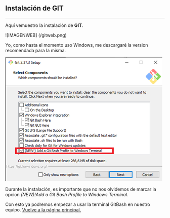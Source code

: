 ## Instalación de GIT
___
Aquí vemuestro la instalación de **GIT**.

![IMAGENWEB] (/gitweb.png)

Yo, como hasta el momento uso Windows, me descargaré la version recomendada para la misma.

![INSTALL](/gitinstalacion.png)

Durante la instalación, es importante que no nos olvidemos de marcar la opcion *(NEW)!Add a Git Bash Profile to Windows Terminal*.

Con esto ya podremos empezar a usar la terminal GitBash en nuestro equipo.
[Vuelve a la página principal.](/README.md)
